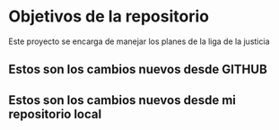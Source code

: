 # Objetivos de la repositorio

Este proyecto se encarga de manejar los planes de la liga de la justicia


## Estos son los cambios nuevos desde GITHUB 
## Estos son los cambios nuevos desde mi repositorio local

